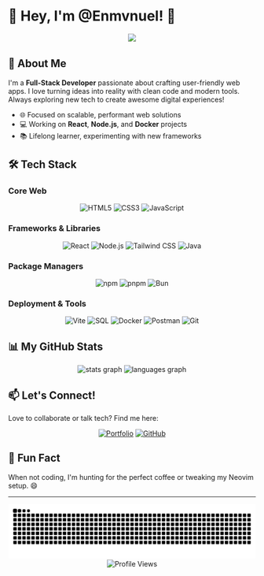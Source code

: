 # 👋 Hey, I'm @Enmvnuel! 🚀

<div align="center">
  <img src="https://readme-typing-svg.herokuapp.com/?lines=Full-Stack+Enthusiast;Crafting+Awesome+Web+Experiences;Always+Exploring+New+Tech&font=Fira%20Code&center=true&width=440&height=45&color=7437be&vCenter=true&size=22">
</div>

## 🌟 About Me

I'm a **Full-Stack Developer** passionate about crafting user-friendly web apps. I love turning ideas into reality with clean code and modern tools. Always exploring new tech to create awesome digital experiences!

- 🌐 Focused on scalable, performant web solutions
- 💻 Working on **React**, **Node.js**, and **Docker** projects
- 📚 Lifelong learner, experimenting with new frameworks

## 🛠️ Tech Stack

### Core Web
<div align="center">
  <img src="https://img.shields.io/badge/HTML5-E34F26?style=for-the-badge&logo=html5&logoColor=white" alt="HTML5" />
  <img src="https://img.shields.io/badge/CSS3-1572B6?style=for-the-badge&logo=css3&logoColor=white" alt="CSS3" />
  <img src="https://img.shields.io/badge/JavaScript-F7DF1E?style=for-the-badge&logo=javascript&logoColor=black" alt="JavaScript" />
</div>

### Frameworks & Libraries
<div align="center">
  <img src="https://img.shields.io/badge/React-61DAFB?style=for-the-badge&logo=react&logoColor=black" alt="React" />
  <img src="https://img.shields.io/badge/Node.js-339933?style=for-the-badge&logo=nodedotjs&logoColor=white" alt="Node.js" />
  <img src="https://img.shields.io/badge/Tailwind_CSS-38B2AC?style=for-the-badge&logo=tailwind-css&logoColor=white" alt="Tailwind CSS" />
  <img src="https://img.shields.io/badge/java-%23ED8B00.svg?style=for-the-badge&logo=openjdk&logoColor=white" alt="Java" />
</div>

### Package Managers
<div align="center">
  <img src="https://img.shields.io/badge/npm-CB3837?style=for-the-badge&logo=npm&logoColor=white" alt="npm" />
  <img src="https://img.shields.io/badge/pnpm-F69220?style=for-the-badge&logo=pnpm&logoColor=white" alt="pnpm" />
  <img src="https://img.shields.io/badge/Bun-000000?style=for-the-badge&logo=bun&logoColor=white" alt="Bun" />
</div>

### Deployment & Tools
<div align="center">
  <img src="https://img.shields.io/badge/Vite-646CFF?style=for-the-badge&logo=vite&logoColor=white" alt="Vite" />
  <img src="https://img.shields.io/badge/SQL-4479A1?style=for-the-badge&logo=postgresql&logoColor=white" alt="SQL" />
  <img src="https://img.shields.io/badge/Docker-2496ED?style=for-the-badge&logo=docker&logoColor=white" alt="Docker" />
  <img src="https://img.shields.io/badge/Postman-FF6C37?style=for-the-badge&logo=postman&logoColor=white" alt="Postman" />
  <img src="https://img.shields.io/badge/Git-F05032?style=for-the-badge&logo=git&logoColor=white" alt="Git" />
</div>

## 📊 My GitHub Stats

<div align="center">
  <img src="https://github-readme-stats.vercel.app/api?username=Enmvnuel&hide_title=false&hide_rank=true&show_icons=true&include_all_commits=false&count_private=true&disable_animations=false&theme=midnight-purple&locale=en&hide_border=false&order=1" height="150" alt="stats graph" />
  <img src="https://github-readme-stats.vercel.app/api/top-langs?username=Enmvnuel&locale=en&hide_title=false&layout=compact&card_width=320&langs_count=6&theme=midnight-purple&hide_border=false&order=2" height="150" alt="languages graph" />
</div>

<!--## 🌟 Featured Projects

Here are a couple of projects I'm proud of:

- 🔍 **BuscandoPersonas.org**  
  A professional investigation service platform with a sleek, responsive design.  
  - Built with **React**, **Tailwind CSS**, and **Vite** for a fast, modern frontend  
  - Multi-language support for global accessibility  
  - Integrated with APIs for seamless data handling  
  - Deployed with **Docker** for easy scalability  
  [Check it out!](https://github.com/Enmvnuel/BuscandoPersonas)
-->

## 📫 Let's Connect!

Love to collaborate or talk tech? Find me here:

<div align="center">
  <a href="https://portfolio-enmvnuel-projects.vercel.app/"><img src="https://img.shields.io/badge/Portfolio-255E63?style=for-the-badge&logo=About.me&logoColor=white" alt="Portfolio" /></a>
  <a href="https://github.com/Enmvnuel"><img src="https://img.shields.io/badge/GitHub-100000?style=for-the-badge&logo=github&logoColor=white" alt="GitHub" /></a>
</div>

## 🎉 Fun Fact

When not coding, I'm hunting for the perfect coffee or tweaking my Neovim setup. 😄

---

<div align="center">
  <img src="https://raw.githubusercontent.com/Enmvnuel/Enmvnuel/output/github-contribution-grid-snake.svg" alt="Snake animation" />
</div>
<div align="center">
  <img src="https://komarev.com/ghpvc/?username=Enmvnuel&color=blueviolet&style=flat-square&label=Profile+Views" alt="Profile Views" />
</div>

